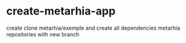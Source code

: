 # create-metarhia-app
create clone metarhia/exemple and create all dependencies metarhia repositories with new branch
